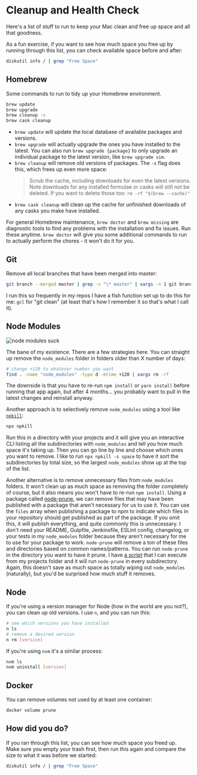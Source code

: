 # Cleanup and Health Check

Here's a list of stuff to run to keep your Mac clean and free up space and all that goodness.

As a fun exercise, if you want to see how much space you free up by running through this list, you can check available space before and after:

```sh
diskutil info / | grep "Free Space"
```

## Homebrew

Some commands to run to tidy up your Homebrew environment.
```sh
brew update
brew upgrade
brew cleanup -s
brew cask cleanup
```
- `brew update` will update the local database of available packages and versions.
- `brew upgrade` will actually upgrade the ones you have installed to the latest. You can also run `brew upgrade {package}` to only upgrade an individual package to the latest version, like `brew upgrade vim`.
- `brew cleanup` will remove old versions of packages. The `-s` flag does this, which frees up even more space:
    > Scrub the cache, including downloads for even the latest versions. Note downloads for any installed formulae or casks will still not be deleted. If you want to delete those too: `rm -rf "$(brew --cache)"`
- `brew cask cleanup` will clean up the cache for unfinished downloads of any casks you make have installed.

For general Homebrew maintenance,  `brew doctor` and `brew missing` are diagnostic tools to find any problems with the installation and fix issues. Run these anytime. `brew doctor` will give you some additional commands to run to actually perform the chores - it won't do it for you.

## Git

Remove all local branches that have been merged into master:

```sh
git branch --merged master | grep -v "\* master" | xargs -n 1 git branch -d
```

I run this so frequently in my repos I have a fish function set up to do this for me: `gcl` for "git clean" (at least that's how I remember it so that's what I call it).

## Node Modules

![node modules suck](https://camo.githubusercontent.com/98d81a9061d57563e0dfcf8a447e9142c97547e618719b9a4a7f9202fa911d12/68747470733a2f2f7062732e7477696d672e636f6d2f6d656469612f444549565f3158577341416c5932392e6a7067)

The bane of my existence. There are a few strategies here. You can straight up remove the `node_modules` folder in folders older than X number of days:

```sh
# change +120 to whatever number you want
find . -name "node_modules" -type d -mtime +120 | xargs rm -rf
```

The downside is that you have to re-run `npm install` or `yarn install` before running that app again, but after 4 months... you probably want to pull in the latest changes and reinstall anyway.

Another approach is to selectively remove `node_modules` using a tool like [`npkill`](https://npkill.js.org/):

```sh
npx npkill
```

Run this in a directory with your projects and it will give you an interactive CLI listing all the subdirectories with `node_modules` and tell you how much space it's taking up. Then you can go line by line and choose which ones you want to remove. I like to run `npx npkill -s space` to have it sort the subdirectories by total size, so the largest `node_modules` show up at the top of the list.

Another alternative is to remove unnecessary files from `node_modules` folders. It won't clean up as much space as removing the folder completely of course, but it also means you won't have to re-run `npm install`. Using a package called [node-prune](https://github.com/tj/node-prune), we can remove files that may have been published with a package that aren't necessary for us to use it. You can use the `files` array when publishing a package to npm to indicate which files in your repository should get published as part of the package. If you omit this, it will publish everything, and quite commonly this is unnecessary. I don't need your README, Gulpfile, Jenkinsfile, ESLint config, changelog, or your tests in my `node_modules` folder because they aren't necessary for me to use for your package to work. `node-prune` will remove a ton of these files and directories based on common names/patterns. You can run `node-prune` in the directory you want to have it prune. I have [a script](./scripts/prune.js) that I can execute from my projects folder and it will run `node-prune` in every subdirectory. Again, this doesn't save as much space as totally wiping out `node_modules` (naturally), but you'd be surprised how much stuff it removes.

## Node

If you're using a version manager for Node (how in the world are you not?), you can clean up old versions. I use `n`, and you can run this:

```sh
# see which versions you have installed
n ls
# remove a desired version
n rm [version]
```

If you're using `nvm` it's a similar process:

```sh
nvm ls
nvm uninstall [version]
```

## Docker

You can remove volumes not used by at least one container:

```sh
docker volume prune
```

## How did you do?

If you ran through this list, you can see how much space you freed up. Make sure you empty your trash first, then run this again and compare the size to what it was before we started:

```sh
diskutil info / | grep "Free Space"
```
